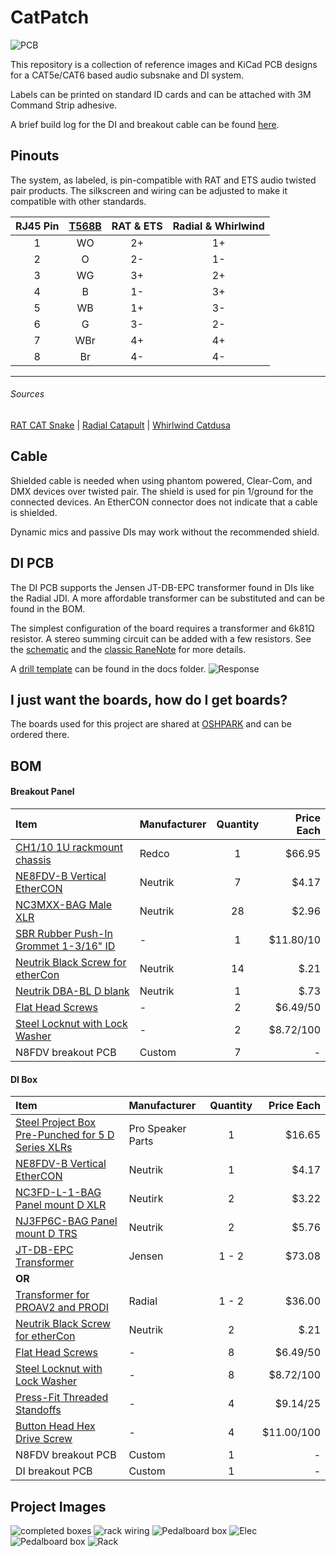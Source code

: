 # CatPatch
![PCB](doc/img/pcb.png)

This repository is a collection of reference images and KiCad PCB designs for a CAT5e/CAT6 based audio subsnake and DI system.

Labels can be printed on standard ID cards and can be attached with 3M Command Strip adhesive.

A brief build log for the DI and breakout cable can be found [here](https://imgur.com/a/OviKR).

## Pinouts
The system, as labeled, is pin-compatible with RAT and ETS audio twisted pair products.  The silkscreen and wiring can be adjusted to make it compatible with other standards.

| RJ45 Pin | [T568B](https://en.wikipedia.org/wiki/TIA/EIA-568#Wiring) | RAT & ETS | Radial & Whirlwind |
|:--------:|:---------------------------------------------------------:|:---------:|:------------------:|
|    1     |                            WO                             |    2+     |         1+         |
|    2     |                             O                             |    2-     |         1-         |
|    3     |                            WG                             |    3+     |         2+         |
|    4     |                             B                             |    1-     |         3+         |
|    5     |                            WB                             |    1+     |         3-         |
|    6     |                             G                             |    3-     |         2-         |
|    7     |                            WBr                            |    4+     |         4+         |
|    8     |                            Br                             |    4-     |         4-         |
---
###### Sources
[RAT CAT Snake](http://www.ratsoundsales.com/mm5/pdf/etherCON_wiring_diagram.pdf) | [Radial Catapult](http://www.radialeng.com/wp-content/uploads/2018/05/Catapult-userguide.pdf) | [Whirlwind Catdusa](http://whirlwindusa.com/media/uploads/catdusa_manual.pdf)

## Cable
Shielded cable is needed when using phantom powered, Clear-Com, and DMX devices over twisted pair.  The shield is used for pin 1/ground for the connected devices. An EtherCON connector does not indicate that a cable is shielded.

Dynamic mics and passive DIs may work without the recommended shield.

## DI PCB
The DI PCB supports the Jensen JT-DB-EPC transformer found in DIs like the Radial JDI. A more affordable transformer can be substituted and can be found in the BOM.

The simplest configuration of the board requires a transformer and 6k81Ω resistor. A stereo summing circuit can be added with a few resistors.  See the [schematic](doc/TSCSnakeDI.pdf) and the [classic RaneNote](https://www.rane.com/note109.html) for more details.

A [drill template](doc/drillguide.pdf) can be found in the docs folder.
![Response](doc/img/response.png)

## I just want the boards, how do I get boards?
The boards used for this project are shared at [OSHPARK](https://oshpark.com/profiles/karlcswanson) and can be ordered there.

## BOM
#### Breakout Panel

| Item                                       | Manufacturer | Quantity | Price Each |
|:-------------------------------------------|:-------------|:--------:|-----------:|
| [CH1/10 1U rackmount chassis][1]           | Redco        |    1     |     $66.95 |
| [NE8FDV-B Vertical EtherCON][2]            | Neutrik      |    7     |      $4.17 |
| [NC3MXX-BAG Male XLR][3]                   | Neutrik      |    28    |      $2.96 |
| [SBR Rubber Push-In Grommet 1-3/16" ID][4] | -            |    1     |  $11.80/10 |
| [Neutrik Black Screw for etherCon][5]      | Neutrik      |    14    |       $.21 |
| [Neutrik DBA-BL D blank][6]                | Neutrik      |    1     |       $.73 |
| [Flat Head Screws][7]                      | -            |    2     |   $6.49/50 |
| [Steel Locknut with Lock Washer][8]        | -            |    2     |  $8.72/100 |
| N8FDV breakout PCB                         | Custom       |    7     |          - |


#### DI Box
| Item                                                    | Manufacturer      | Quantity | Price Each |
|:--------------------------------------------------------|:------------------|:--------:|-----------:|
| [Steel Project Box Pre-Punched for 5 D Series XLRs][11] | Pro Speaker Parts |    1     |     $16.65 |
| [NE8FDV-B Vertical EtherCON][2]                         | Neutrik           |    1     |      $4.17 |
| [NC3FD-L-1-BAG Panel mount D XLR][12]                   | Neutirk           |    2     |      $3.22 |
| [NJ3FP6C-BAG Panel mount D TRS][13]                     | Neutrik           |    2     |      $5.76 |
| [JT-DB-EPC Transformer][14]                             | Jensen            |  1 - 2   |     $73.08 |
| __OR__                                                  |                   |          |            |
| [Transformer for PROAV2 and PRODI][15]                  | Radial            |  1 - 2   |     $36.00 |
| [Neutrik Black Screw for etherCon][5]                   | Neutrik           |    2     |       $.21 |
| [Flat Head Screws][7]                                   | -                 |    8     |   $6.49/50 |
| [Steel Locknut with Lock Washer][8]                     | -                 |    8     |  $8.72/100 |
| [Press-Fit Threaded Standoffs][16]                      | -                 |    4     |   $9.14/25 |
| [Button Head Hex Drive Screw][17]                       | -                 |    4     | $11.00/100 |
| N8FDV breakout PCB                                      | Custom            |    1     |          - |
| DI breakout PCB                                         | Custom            |    1     |          - |

[1]: https://www.redco.com/Redco-CH1-10-10-Deep-1U-Rackmount-Chassis.html
[2]: http://www.fullcompass.com/prod/516653-Neutrik-NE8FDV-B
[3]: https://www.redco.com/Neutrik-NC3MXX-BAG.html
[4]: https://www.mcmaster.com/#9600k119/=1cjo0vf
[5]: http://www.fullcompass.com/prod/199358-Neutrik-E-SCREW1-12B
[6]: http://www.neutrik.com/en/xlr/xlr-chassis-connectors-accessories/dba-bl
[7]: https://www.mcmaster.com/#91698a306/=1cjoepo
[8]: https://www.mcmaster.com/#93825a110/=1cjog5u

[11]: https://www.ebay.com/itm/Steel-Project-Box-4-1-2-x-3-3-4-x-1-5-8-Pre-Punched-for-5-D-Series-XLRs/281422391821?hash=item418614ea0d:g:rqUAAOSwxH1T-7Bo
[12]: https://www.redco.com/Neutrik-NC3FD-L-1-BAG.html
[13]: https://www.redco.com/Neutrik-NJ3FP6C-BAG.html
[14]: http://www.jensen-transformers.com/transformers/direct-box/
[15]: http://www.fullcompass.com/prod/279709-Radial-Engineering-R800-9033-00
[16]: https://www.mcmaster.com/#93090a210/=1cjopy9
[17]: https://www.mcmaster.com/#91255a106/=1cjoqt3


## Project Images
![completed boxes](doc/img/A.jpg)
![rack wiring](doc/img/B.jpg)
![Pedalboard box](doc/img/F.jpg)
![Elec](doc/img/G.jpg)
![Pedalboard box](doc/img/C.jpg)
![Rack](doc/img/H.jpg)
